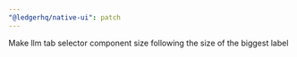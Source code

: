 ```yaml
---
"@ledgerhq/native-ui": patch
---
```


Make llm tab selector component size following the size of the biggest label
